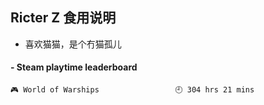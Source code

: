 ## Ricter Z 食用说明
- 喜欢猫猫，是个冇猫孤儿

<!-- steam-box start -->
#### - Steam playtime leaderboard
```text
🎮 World of Warships                 🕘 304 hrs 21 mins
```
<!-- Powered by https://github.com/YouEclipse/steam-box . -->
<!-- steam-box end -->
